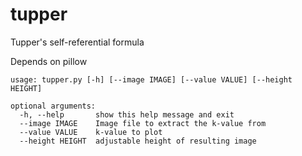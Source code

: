 # tupper
Tupper's self-referential formula

Depends on pillow
```
usage: tupper.py [-h] [--image IMAGE] [--value VALUE] [--height HEIGHT]

optional arguments:
  -h, --help       show this help message and exit
  --image IMAGE    Image file to extract the k-value from
  --value VALUE    k-value to plot
  --height HEIGHT  adjustable height of resulting image
```
